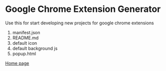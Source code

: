 # Google Chrome Extension Generator

Use this for start developing new projects for google chrome extensions

1. manifest.json
2. README.md
3. default icon
4. default background js
5. popup.html

[Home page](https://www.code57.com/chrome-extension-generator)
